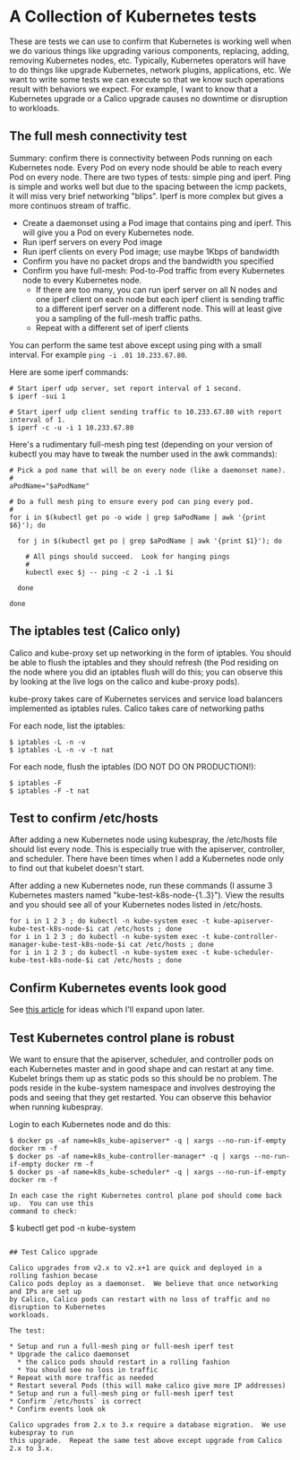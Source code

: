 # A Collection of Kubernetes tests

These are tests we can use to confirm that Kubernetes is working well when we do various things
like upgrading various components, replacing, adding, removing Kubernetes nodes, etc.
Typically, Kubernetes operators will have to do things
like upgrade Kubernetes, network plugins, applications, etc.  We want to write some tests
we can execute so that we know such operations result with behaviors we expect.  For
example, I want to know that a Kubernetes upgrade or a Calico upgrade causes no downtime
or disruption to workloads.

## The full mesh connectivity test

Summary: confirm there is connectivity between Pods running on each Kubernetes node.
Every Pod on every node should be able to reach every Pod on every node.  There are two
types of tests: simple ping and iperf.  Ping is simple and works well but due to the spacing
between the icmp packets, it will miss very brief networking "blips".  Iperf is more complex
but gives a more continuos stream of traffic.

* Create a daemonset using a Pod image that contains ping and iperf.  This will give
  you a Pod on every Kubernetes node.
* Run iperf servers on every Pod image
* Run iperf clients on every Pod image; use maybe 1Kbps of bandwidth
* Confirm you have no packet drops and the bandwidth you specified
* Confirm you have full-mesh: Pod-to-Pod traffic from every Kubernetes node to
  every Kubernetes node.
  * If there are too many, you can run iperf server on all N
    nodes and one iperf client on each node but each iperf client is sending traffic
    to a different iperf server on a different node.  This will at least give you a
    sampling of the full-mesh traffic paths.
  * Repeat with a different set of iperf clients

You can perform the same test above except using ping with a small interval.  For example
`ping -i .01 10.233.67.80`.

Here are some iperf commands:

```
# Start iperf udp server, set report interval of 1 second.
$ iperf -sui 1

# Start iperf udp client sending traffic to 10.233.67.80 with report interval of 1.
$ iperf -c -u -i 1 10.233.67.80
```

Here's a rudimentary full-mesh ping test (depending on your version of kubectl
you may have to tweak the number used in the awk commands):

```
# Pick a pod name that will be on every node (like a daemonset name).
#
aPodName="$aPodName"

# Do a full mesh ping to ensure every pod can ping every pod.
#
for i in $(kubectl get po -o wide | grep $aPodName | awk '{print $6}'); do

  for j in $(kubectl get po | grep $aPodName | awk '{print $1}'); do

    # All pings should succeed.  Look for hanging pings
    #
    kubectl exec $j -- ping -c 2 -i .1 $i

  done

done
```

## The iptables test (Calico only)

Calico and kube-proxy set up networking in the form of iptables.  You should be able
to flush the iptables and they should refresh (the Pod residing on the node where you
did an iptables flush will do this; you can observe this by looking at the live logs
on the calico and kube-proxy pods).

kube-proxy takes care of Kubernetes services and service load balancers implemented
as iptables rules.  Calico takes care of networking paths

For each node, list the iptables:

```
$ iptables -L -n -v
$ iptables -L -n -v -t nat
```

For each node, flush the iptables (DO NOT DO ON PRODUCTION!):

```
$ iptables -F
$ iptables -F -t nat
```

## Test to confirm /etc/hosts

After adding a new Kubernetes node using kubespray, the /etc/hosts file should list every node.
This is especially true with the apiserver, controller, and scheduler.  There have been times
when I add a Kubernetes node only to find out that kubelet doesn't start.

After adding a new Kubernetes node, run these commands (I assume 3 Kubernetes masters named
"kube-test-k8s-node-{1..3}").  View
the results and you should see all of your Kubernetes nodes listed in /etc/hosts.

```
for i in 1 2 3 ; do kubectl -n kube-system exec -t kube-apiserver-kube-test-k8s-node-$i cat /etc/hosts ; done
for i in 1 2 3 ; do kubectl -n kube-system exec -t kube-controller-manager-kube-test-k8s-node-$i cat /etc/hosts ; done
for i in 1 2 3 ; do kubectl -n kube-system exec -t kube-scheduler-kube-test-k8s-node-$i cat /etc/hosts ; done
```

## Confirm Kubernetes events look good

See [this article](https://www.bluematador.com/blog/kubernetes-events-explained) for ideas which
I'll expand upon later.

## Test Kubernetes control plane is robust

We want to ensure that the apiserver, scheduler, and controller pods on each Kubernetes master
and in good shape and can restart at any time.  Kubelet brings them up as static pods so this
should be no problem.  The pods reside in the kube-system namespace and involves destroying
the pods and seeing that they get restarted.  You can observe this behavior when running
kubespray.

Login to each Kubernetes node and do this:

```
$ docker ps -af name=k8s_kube-apiserver* -q | xargs --no-run-if-empty docker rm -f
$ docker ps -af name=k8s_kube-controller-manager* -q | xargs --no-run-if-empty docker rm -f
$ docker ps -af name=k8s_kube-scheduler* -q | xargs --no-run-if-empty docker rm -f

In each case the right Kubernetes control plane pod should come back up.  You can use this
command to check:

```
$ kubectl get pod -n kube-system
```

## Test Calico upgrade

Calico upgrades from v2.x to v2.x+1 are quick and deployed in a rolling fashion becase
Calico pods deploy as a daemonset.  We believe that once networking and IPs are set up
by Calico, Calico pods can restart with no loss of traffic and no disruption to Kubernetes
workloads.

The test:

* Setup and run a full-mesh ping or full-mesh iperf test
* Upgrade the calico daemonset
  * the calico pods should restart in a rolling fashion
  * You should see no loss in traffic
* Repeat with more traffic as needed
* Restart several Pods (this will make calico give more IP addresses)
* Setup and run a full-mesh ping or full-mesh iperf test
* Confirm `/etc/hosts` is correct
* Confirm events look ok

Calico upgrades from 2.x to 3.x require a database migration.  We use kubespray to run
this upgrade.  Repeat the same test above except upgrade from Calico 2.x to 3.x.
